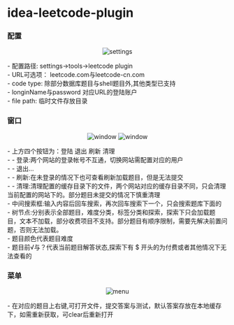 # idea-leetcode-plugin


### 配置
<p align="center">
  <img src="https://github.com/shuzijun/leetcode-editor/blob/master/doc/setting.png" alt="settings"/>
</p>
 - 配置路径: settings->tools->leetcode plugin <br>
  - URL可选项： leetcode.com与leetcode-cn.com <br>
  - code type: 除部分数据库题目与shell题目外,其他类型已支持 <br>
  - longinName与password 对应URL的登陆账户 <br>
  - file path: 临时文件存放目录 <br>

### 窗口
<p align="center">
  <img src="https://github.com/shuzijun/leetcode-editor/blob/master/doc/window1.png" alt="window"/>
  <img src="https://github.com/shuzijun/leetcode-editor/blob/master/doc/window2.png" alt="window"/>
</p>
 - 上方四个按钮为：登陆 退出 刷新 清理 <br>
    - - 登录:两个网站的登录帐号不互通，切换网站需配置对应的用户<br>
    - - 退出...<br>
    - - 刷新:在未登录的情况下也可查看刷新加载题目，但是无法提交<br>
    - - 清理:清理配置的缓存目录下的文件，两个网站对应的缓存目录不同，只会清理当前配置的网站下的。部分题目未提交的情况下慎重清理 <br>
 - 中间搜索框:输入内容后回车搜索，再次回车搜索下一个，只会搜索题库下面的<br>
 - 树节点:分别表示全部题目，难度分类，标签分类和探索，探索下只会加载题目，文本不加载，部分收费项目不支持。部分题目有顺序限制，需要先解决前置问题，否则无法加载。<br>
 - 题目颜色代表题目难度 <br>
 - 题目前√与？代表当前题目解答状态,探索下有 $ 开头的为付费或者其他情况下无法查看的 <br>
 
### 菜单
<p align="center">
  <img src="https://github.com/shuzijun/leetcode-editor/blob/master/doc/menu.png" alt="menu"/>
</p>
 - 在对应的题目上右键,可打开文件，提交答案与测试，默认答案存放在本地缓存下，如需重新获取，可clear后重新打开 <br>
